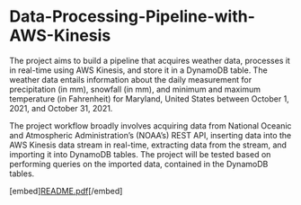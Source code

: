 # Data-Processing-Pipeline-with-AWS-Kinesis

The project aims to build a pipeline that acquires weather data, processes it in real-time using AWS Kinesis, and store it in a DynamoDB table. The weather data entails information about the daily measurement for precipitation (in mm), snowfall (in mm), and minimum and maximum temperature (in Fahrenheit) for Maryland, United States between October 1, 2021, and October 31, 2021.

The project workflow broadly involves acquiring data from National Oceanic and Atmospheric Administration’s (NOAA’s) REST API, inserting data into the AWS Kinesis data stream in real-time, extracting data from the stream, and importing it into DynamoDB tables. The project will be tested based on performing queries on the imported data, contained in the DynamoDB tables.

[embed][README.pdf](https://github.com/meharc/Data-Processing-Pipeline-with-AWS-Kinesis/blob/83845b421fd5aea54c0c7efc10d5a845e3ee39c6/README.pdf)[/embed]
